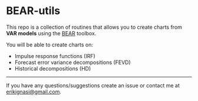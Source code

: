 # BEAR-utils
This repo is a collection of routines that allows you to create charts from **VAR models** using the [BEAR](https://github.com/european-central-bank/BEAR-toolbox/) toolbox.

You will be able to create charts on:

* Impulse response functions (IRF)
* Forecast error variance decompositions (FEVD)
* Historical decompositions (HD)

---

If you have any questions/suggestions create an issue or contact me at [erikignasi@gmail.com](mailto:erikignasi@gmail.com).


